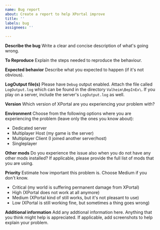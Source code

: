 ```yaml
---
name: Bug report
about: Create a report to help XPortal improve
title: ''
labels: bug
assignees: ''

---
```


**Describe the bug**
Write a clear and concise description of what's going wrong.

**To Reproduce**
Explain the steps needed to reproduce the behaviour.

**Expected behavior**
Describe what you expected to happen (if it's not obvious).

**LogOutput file(s)**
Please have `Debug` output enabled. Attach the file called `LogOutput.log` which can be found in the directory `Valheim\BepInEx\`.
If you play on a server, include the server's `LogOutput.log` as well.

**Version**
Which version of XPortal are you experiencing your problem with?

**Environment**
Choose from the following options where you are experiencing the problem (leave only the ones you know about):
* Dedicated server
* Multiplayer Host (my game is the server)
* Multiplayer Client (I joined another server/host)
* Singleplayer

**Other mods**
Do you experience the issue also when you do not have any other mods installed? If applicable, please provide the full list of mods that you are using.

**Priority**
Estimate how important this problem is. Choose Medium if you don't know.
* Critical (my world is suffering permanent damage from XPortal)
* High (XPortal does not work at all anymore)
* Medium (XPortal kind of still works, but it's not pleasant to use)
* Low (XPortal is still working fine, but sometimes a thing goes wrong)

**Additional information**
Add any addtional information here. Anything that you think might help is appreciated.
If applicable, add screenshots to help explain your problem.
